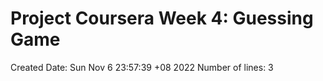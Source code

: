 # Project Coursera Week 4: Guessing Game #
Created Date: 
Sun Nov  6 23:57:39 +08 2022
Number of lines: 
3

